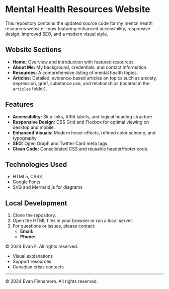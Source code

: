 # Mental Health Resources Website

This repository contains the updated source code for my mental health resources website—now featuring enhanced accessibility, responsive design, improved SEO, and a modern visual style.

## Website Sections

- **Home:** Overview and introduction with featured resources.
- **About Me:** My background, credentials, and contact information.
- **Resources:** A comprehensive listing of mental health topics.
- **Articles:** Detailed, evidence-based articles on topics such as anxiety, depression, grief, substance use, and relationships (located in the `articles` folder).

## Features

- **Accessibility:** Skip links, ARIA labels, and logical heading structure.
- **Responsive Design:** CSS Grid and Flexbox for optimal viewing on desktop and mobile.
- **Enhanced Visuals:** Modern hover effects, refined color scheme, and typography.
- **SEO:** Open Graph and Twitter Card meta tags.
- **Clean Code:** Consolidated CSS and reusable header/footer code.

## Technologies Used

- HTML5, CSS3
- Google Fonts
- SVG and Mermaid.js for diagrams

## Local Development

1. Clone the repository.
2. Open the HTML files in your browser or run a local server.
3. For questions or issues, please contact:
   - **Email:** 
   - **Phone:** 

© 2024 Evan F. All rights reserved.

* Visual explanations
* Support resources
* Canadian crisis contacts

---
© 2024 Evan Finnamore. All rights reserved.
